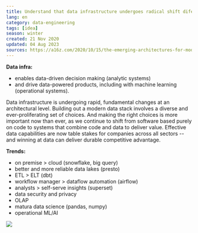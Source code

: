 ```yaml
---
title: Understand that data infrastructure undergoes radical shift diferentiating future leaders
lang: en
category: data-engineering
tags: [idea]
season: winter
created: 21 Nov 2020
updated: 04 Aug 2023
sources: https://a16z.com/2020/10/15/the-emerging-architectures-for-modern-data-infrastructure/
---
```


**Data infra:**
- enables data-driven decision making (analytic systems)
- and drive data-powered products, including with machine learning (operational systems).

Data infrastructure is undergoing rapid, fundamental changes at an architectural level. Building out a modern data stack involves a diverse and ever-proliferating set of choices. And making the right choices is more important now than ever, as we continue to shift from software based purely on code to systems that combine code and data to deliver value. Effective data capabilities are now table stakes for companies across all sectors -- and winning at data can deliver durable competitive advantage.

**Trends:**
- on premise > cloud (snowflake, big query)
- better and more reliable data lakes (presto)
- ETL > ELT (dbt)
- workflow manager > dataflow automation (airflow)
- analysts > self-serve insights (superset)
- data security and privacy
- OLAP
- matura data science (pandas, numpy)
- operational ML/AI

![](../../assets/files/data-infra.png)